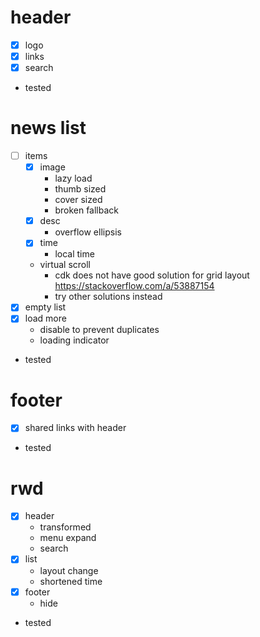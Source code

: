 # header

  - [x] logo
  - [x] links
  - [x] search
  - tested

# news list

  - [ ] items
    - [x] image
      * lazy load
      * thumb sized
      * cover sized
      * broken fallback
    - [x] desc
      * overflow ellipsis
    - [x] time
      * local time
    - virtual scroll
      - cdk does not have good solution for grid layout https://stackoverflow.com/a/53887154
      - try other solutions instead
  - [x] empty list
  - [x] load more
    * disable to prevent duplicates
    * loading indicator
  - tested

# footer

  - [x] shared links with header
  - tested

# rwd

  - [x] header
    - transformed
    - menu expand
    - search
  - [x] list
    - layout change
    - shortened time
  - [x] footer
    - hide
  - tested
